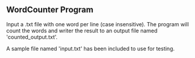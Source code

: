 ## WordCounter Program

Input a .txt file with one word per line (case insensitive). The program will count the words and writer the result to an output file named 'counted_output.txt'.

A sample file named 'input.txt' has been included to use for testing.